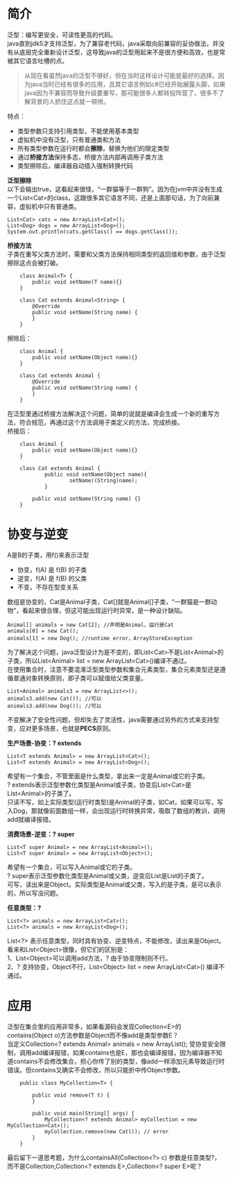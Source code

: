 # 简介
泛型：编写更安全，可读性更高的代码。    
java直到jdk5才支持泛型，为了兼容老代码，java采取向前兼容的妥协做法，并没有从底层完全重新设计泛型，这导致java的泛型用起来不是很方便和高效，也是常被其它语言吐槽的点。

> 从现在看虽然java的泛型不够好，但在当时这样设计可能是最好的选择。因为java当时已经有很多的应用，且其它语言例如c#已经开始展露头脚，如果java因为不兼容而导致升级要重写，那可能很多人都转投阵营了，很多不了解背景的人抓住这点就一顿喷。    

特点：
- 类型参数只支持引用类型，不能使用基本类型
- 虚拟机中没有泛型，只有普通类和方法
- 所有类型参数在运行时都会**擦除**，替换为他们的限定类型
- 通过**桥接方法**保持多态，桥接方法内部再调用子类方法
- 类型擦除后，编译器自动插入强制转换代码

**泛型擦除**    
以下会输出true，这看起来很怪，“一群猫等于一群狗”。因为在jvm中并没有生成一个List\<Cat>的class，这跟很多其它语言不同，还是上面那句话，为了向前兼容，虚拟机中只有普通类。    
```
List<Cat> cats = new ArrayList<Cat>();
List<Dog> dogs = new ArrayList<Dog>();
System.out.println(cats.getClass() == dogs.getClass()); 
```   

**桥接方法**    
子类在重写父类方法时，需要和父类方法保持相同类型的返回值和参数，由于泛型擦除这点会被打破。   
```
	class Animal<T> {
		public void setName(T name){}
	}

	class Cat extends Animal<String> {
		@Override
		public void setName(String name) {
		}
	}
```
擦除后：
```
	class Animal {
		public void setName(Object name){}
	}

	class Cat extends Animal {
		@Override
		public void setName(String name) {
		}
	}
```
在泛型里通过桥接方法解决这个问题，简单的说就是编译会生成一个新的重写方法，符合规范，再通过这个方法调用子类定义的方法，完成桥接。    
桥接后：
```
	class Animal {
		public void setName(Object name){}
	}

	class Cat extends Animal {
        	public void setName(Object name){
            		setName((String)name);
        	}
		
		public void setName(String name) {}
	}
```

# 协变与逆变
A是B的子类，用f()来表示泛型
- 协变，f(A) 是 f(B) 的子类
- 逆变，f(A) 是 f(B) 的父类
- 不变，不存在型变关系

数组是协变的，Cat是Animal子类，Cat[]就是Animal[]子类，"一群猫是一群动物"，看起来很合理，但这可能出现运行时异常，是一种设计缺陷。          
```
Animal[] animals = new Cat[2]; //声明是Animal，运行是Cat
animals[0] = new Cat();
animals[1] = new Dog(); //runtime error，ArrayStoreException
```

为了解决这个问题，java泛型设计为是不变的，即List\<Cat>不是List\<Animal>的子类，所以List\<Animal> list = new ArrayList\<Cat>()编译不通过。   
在使用集合时，注意不要混淆泛型类型参数和集合元素类型，集合元素类型还是遵循普通对象转换原则，即子类可以赋值给父类变量。    
```
List<Animal> animals3 = new ArrayList<>();
animals3.add(new Cat()); //可以
animals3.add(new Dog()); //可以
```

不变解决了安全性问题，但却失去了灵活性，java需要通过另外的方式来支持型变，应对更多场景，也就是**PECS**原则。   

**生产场景-协变：? extends**     
```
List<T extends Animal> = new ArrayList<Cat>();
List<T extends Animal> = new ArrayList<Dog>();
```
希望有一个集合，不管里面是什么类型，拿出来一定是Animal或它的子类。     
? extends表示泛型参数化类型是Animal或子类，协变后List\<Cat>是List\<Animal>的子类了。   
只读不写，如上实际类型(运行时类型)是Animal的子类，如Cat，如果可以写，写入Dog，那就像前面数组一样，会出现运行时转换异常，吸取了数组的教训，调用add就编译报错。       

**消费场景-逆变：? super**          
```
List<T super Animal> = new ArrayList<Animal>();
List<T super Animal> = new ArrayList<Object>();
```    
希望有一个集合，可以写入Animal或它的子类。   
? super表示泛型参数化类型是Animal或父类，逆变后List<Object>是List<Animal>的子类了。     
可写，读出来是Object。实际类型是Animal或父类，写入的是子类，是可以表示的，所以写没问题。      

**任意类型：?**  
```
List<?> animals = new ArrayList<Cat>();   
List<?> animals = new ArrayList<Dog>();
```
List<?> 表示任意类型，同时具有协变、逆变特点，不能修改，读出来是Object。   
看来和List\<Object>很像，但它们的区别是：   
1、List\<Object>可以调用add方法，? 由于协变限制则不行。      
2、? 支持协变，Object不行，List\<Object> list = new ArrayList\<Cat>() 编译不通过。      

# 应用
泛型在集合里的应用非常多，如果看源码会发现Collection\<E>的contains(Object o)方法参数是Object而不像add是类型参数E？     
当定义Collection<? extends Animal> animals = new ArrayList(); 受协变安全限制，调用add编译报错，如果contains也是E，那也会编译报错，因为编译器不知道contains不会修改集合，担心你传了别的类型，像add一样添加元素导致运行时错误。但contains又确实不会修改，所以只能折中传Object参数。        
```
	public class MyCollection<T> {

		public void remove(T t) {
		}

		public void main(String[] args) {
			MyCollection<? extends Animal> myCollection = new MyCollection<Cat>();
			myCollection.remove(new Cat()); // error
		}
	}
```

最后留下一道思考题，为什么containsAll(Collection<?> c) 参数是任意类型?，而不是Collection<Object>,Collection<? extends E>,Collection<? super E>呢？   
